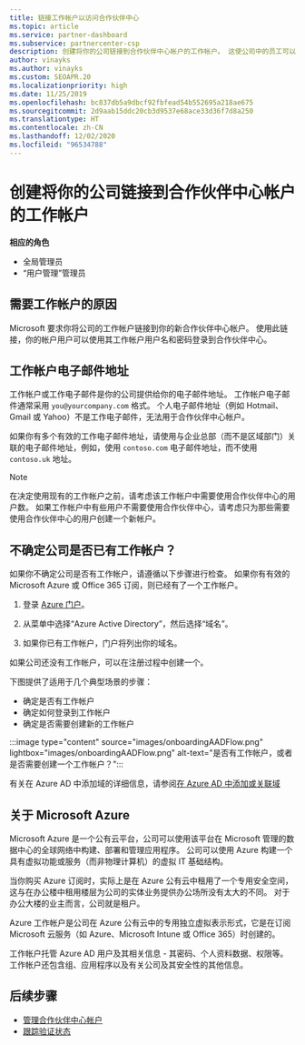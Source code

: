 ```yaml
---
title: 链接工作帐户以访问合作伙伴中心
ms.topic: article
ms.service: partner-dashboard
ms.subservice: partnercenter-csp
description: 创建将你的公司链接到合作伙伴中心帐户的工作帐户。 这使公司中的员工可以访问合作伙伴中心。
author: vinayks
ms.author: vinayks
ms.custom: SEOAPR.20
ms.localizationpriority: high
ms.date: 11/25/2019
ms.openlocfilehash: bc837db5a9dbcf92fbfead54b552695a218ae675
ms.sourcegitcommit: 2d9aab15ddc20cb3d9537e68ace33d36f7d8a250
ms.translationtype: HT
ms.contentlocale: zh-CN
ms.lasthandoff: 12/02/2020
ms.locfileid: "96534788"
---
```

# <a name="create-a-work-account-that-links-your-company-to-your-partner-center-account"></a>创建将你的公司链接到合作伙伴中心帐户的工作帐户

**相应的角色**

- 全局管理员
- “用户管理”管理员

## <a name="why-you-need-a-work-account"></a>需要工作帐户的原因

Microsoft 要求你将公司的工作帐户链接到你的新合作伙伴中心帐户。 使用此链接，你的帐户用户可以使用其工作帐户用户名和密码登录到合作伙伴中心。

## <a name="the-work-account-email-address"></a>工作帐户电子邮件地址

工作帐户或工作电子邮件是你的公司提供给你的电子邮件地址。 工作帐户电子邮件通常采用 `you@yourcompany.com` 格式。 个人电子邮件地址（例如 Hotmail、Gmail 或 Yahoo）不是工作电子邮件，无法用于合作伙伴中心帐户。

如果你有多个有效的工作电子邮件地址，请使用与企业总部（而不是区域部门）关联的电子邮件地址，例如，使用 `contoso.com` 电子邮件地址，而不使用 `contoso.uk` 地址。

> [!NOTE]  
> 在决定使用现有的工作帐户之前，请考虑该工作帐户中需要使用合作伙伴中心的用户数。 如果工作帐户中有些用户不需要使用合作伙伴中心，请考虑只为那些需要使用合作伙伴中心的用户创建一个新帐户。

## <a name="not-sure-if-your-company-already-has-a-work-account"></a>不确定公司是否已有工作帐户？

如果你不确定公司是否有工作帐户，请遵循以下步骤进行检查。 如果你有有效的 Microsoft Azure 或 Office 365 订阅，则已经有了一个工作帐户。

1. 登录 [Azure 门户](https://portal.azure.com)。

2. 从菜单中选择“Azure Active Directory”，然后选择“域名”。

3. 如果你已有工作帐户，门户将列出你的域名。

如果公司还没有工作帐户，可以在注册过程中创建一个。

下图提供了适用于几个典型场景的步骤：

- 确定是否有工作帐户
- 确定如何登录到工作帐户
- 确定是否需要创建新的工作帐户

:::image type="content" source="images/onboardingAADFlow.png" lightbox="images/onboardingAADFlow.png" alt-text="是否有工作帐户，或者是否需要创建一个工作帐户？":::

有关在 Azure AD 中添加域的详细信息，请参阅[在 Azure AD 中添加或关联域](/azure/active-directory/active-directory-add-domain)

## <a name="about-microsoft-azure"></a>关于 Microsoft Azure

Microsoft Azure 是一个公有云平台，公司可以使用该平台在 Microsoft 管理的数据中心的全球网络中构建、部署和管理应用程序。 公司可以使用 Azure 构建一个具有虚拟功能或服务（而非物理计算机）的虚拟 IT 基础结构。

当你购买 Azure 订阅时，实际上是在 Azure 公有云中租用了一个专用安全空间，这与在办公楼中租用楼层为公司的实体业务提供办公场所没有太大的不同。 对于办公大楼的业主而言，公司就是租户。

Azure 工作帐户是公司在 Azure 公有云中的专用独立虚拟表示形式，它是在订阅 Microsoft 云服务（如 Azure、Microsoft Intune 或 Office 365）时创建的。

工作帐户托管 Azure AD 用户及其相关信息 - 其密码、个人资料数据、权限等。 工作帐户还包含组、应用程序以及有关公司及其安全性的其他信息。

## <a name="next-steps"></a>后续步骤

- [管理合作伙伴中心帐户](partner-center-account-setup.md)
- [跟踪验证状态](verification-responses.md)